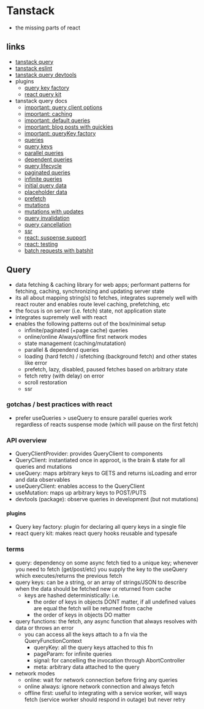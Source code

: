 # Tanstack

- the missing parts of react

## links

- [tanstack query](https://tanstack.com/query/latest/docs/react/overview)
- [tanstack eslint](https://tanstack.com/query/latest/docs/react/eslint/eslint-plugin-query)
- [tanstack query devtools](https://tanstack.com/query/latest/docs/react/devtools)
- plugins
  - [query key factory](https://tanstack.com/query/latest/docs/react/community/lukemorales-query-key-factory)
  - [react query kit](https://tanstack.com/query/latest/docs/react/community/liaoliao666-react-query-kit)
- tanstack query docs
  - [important: query client options](https://tanstack.com/query/latest/docs/react/guides/important-defaults)
  - [important: caching](https://tanstack.com/query/latest/docs/react/guides/caching)
  - [important: default queries](https://tanstack.com/query/latest/docs/react/guides/default-query-function)
  - [important: blog posts with quickies](https://tanstack.com/query/latest/docs/react/community/tkdodos-blog)
  - [important: queryKey factory](https://tanstack.com/query/latest/docs/react/community/lukemorales-query-key-factory)
  - [queries](https://tanstack.com/query/latest/docs/react/guides/queries)
  - [query keys](https://tanstack.com/query/latest/docs/react/guides/query-keys)
  - [parallel queries](https://tanstack.com/query/latest/docs/react/guides/parallel-queries)
  - [dependent queries](https://tanstack.com/query/latest/docs/react/guides/dependent-queries)
  - [query lifecycle](https://tanstack.com/query/latest/docs/react/guides/disabling-queries)
  - [paginated queries](https://tanstack.com/query/latest/docs/react/guides/paginated-queries)
  - [infinite queries](https://tanstack.com/query/latest/docs/react/guides/infinite-queries)
  - [initial query data](https://tanstack.com/query/latest/docs/react/guides/initial-query-data)
  - [placeholder data](https://tanstack.com/query/latest/docs/react/guides/placeholder-query-data)
  - [prefetch](https://tanstack.com/query/latest/docs/react/guides/prefetching)
  - [mutations](https://tanstack.com/query/latest/docs/react/guides/mutations)
  - [mutations with updates](https://tanstack.com/query/latest/docs/react/guides/updates-from-mutation-responses)
  - [query invalidation](https://tanstack.com/query/latest/docs/react/guides/query-invalidation)
  - [query cancellation](https://tanstack.com/query/latest/docs/react/guides/query-cancellation)
  - [ssr](https://tanstack.com/query/latest/docs/react/guides/ssr)
  - [react: suspense support](https://tanstack.com/query/latest/docs/react/guides/suspense)
  - [react: testing](https://tanstack.com/query/latest/docs/react/guides/testing)
  - [batch requests with batshit](https://tanstack.com/query/latest/docs/react/community/batching-requests-using-bathshit)

## Query

- data fetching & caching library for web apps; performant patterns for fetching, caching, synchronizing and updating server state
- its all about mapping string(s) to fetches, integrates supremely well with react router and enables route level caching, prefetching, etc
- the focus is on server (i.e. fetch) state, not application state
- integrates supremely well with react
- enables the following patterns out of the box/minimal setup
  - infinite/paginated (+page cache) queries
  - online/online Always/offline first network modes
  - state management (caching/mutatation)
  - parallel & dependend queries
  - loading (hard fetch) / isfetching (background fetch) and other states like error
  - prefetch, lazy, disabled, paused fetches based on arbitrary state
  - fetch retry (with delay) on error
  - scroll restoration
  - ssr

### gotchas / best practices with react

- prefer useQueries > useQuery to ensure parallel queries work regardless of reacts suspense mode (which will pause on the first fetch)

### API overview

- QueryClientProvider: provides QueryClient to components
- QueryClient: instantiated once in approot, is the brain & state for all queries and mutations
- useQuery: maps arbitrary keys to GETS and returns isLoading and error and data observables
- useQueryClient: enables access to the QueryClient
- useMutation: maps up arbitrary keys to POST/PUTS
- devtools (package): observe queries in development (but not mutations)

#### plugins

- Query key factory: plugin for declaring all query keys in a single file
- react query kit: makes react query hooks reusable and typesafe

### terms

- query: dependency on some async fetch tied to a unique key; whenever you need to fetch (get/post/etc) you supply the key to the useQuery which executes/returns the previous fetch
- query keys: can be a string, or an array of strings/JSON to describe when the data should be fetched new or returned from cache
  - keys are hashed deterministically: i.e.
    - the order of keys in objects DONT matter, if all undefined values are equal the fetch will be returned from cache
    - the order of keys in objects DO matter
- query functions: the fetch, any async function that always resolves with data or throws an error
  - you can access all the keys attach to a fn via the QueryFunctionContext
    - queryKey: all the query keys attached to this fn
    - pageParam: for infinite queries
    - signal: for cancelling the invocation through AbortController
    - meta: arbitrary data attached to the query
- network modes
  - online: wait for network connection before firing any queries
  - online always: ignore network connection and always fetch
  - offline first: useful to integrating with a service worker, will ways fetch (service worker should respond in outage) but never retry
